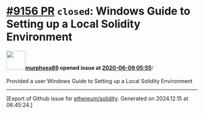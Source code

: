 # [\#9156 PR](https://github.com/ethereum/solidity/pull/9156) `closed`: Windows Guide to Setting up a Local Solidity Environment 

#### <img src="https://avatars.githubusercontent.com/u/35238905?v=4" width="50">[murphsea89](https://github.com/murphsea89) opened issue at [2020-06-09 05:55](https://github.com/ethereum/solidity/pull/9156):

Provided a user Windows Guide to Setting up a Local Solidity Environment 




-------------------------------------------------------------------------------



[Export of Github issue for [ethereum/solidity](https://github.com/ethereum/solidity). Generated on 2024.12.15 at 06:45:24.]
